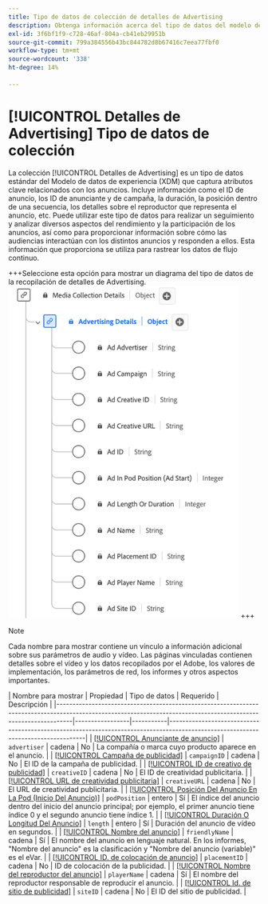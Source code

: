 ```yaml
---
title: Tipo de datos de colección de detalles de Advertising
description: Obtenga información acerca del tipo de datos del modelo de datos de experiencia (XDM) de recopilación de detalles de Advertising.
exl-id: 3f6bf1f9-c728-46af-804a-cb41eb29951b
source-git-commit: 799a384556b43bc844782d8b67416c7eea77fbf0
workflow-type: tm+mt
source-wordcount: '338'
ht-degree: 14%

---
```


# [!UICONTROL Detalles de Advertising] Tipo de datos de colección

La colección [!UICONTROL Detalles de Advertising] es un tipo de datos estándar del Modelo de datos de experiencia (XDM) que captura atributos clave relacionados con los anuncios. Incluye información como el ID de anuncio, los ID de anunciante y de campaña, la duración, la posición dentro de una secuencia, los detalles sobre el reproductor que representa el anuncio, etc. Puede utilizar este tipo de datos para realizar un seguimiento y analizar diversos aspectos del rendimiento y la participación de los anuncios, así como para proporcionar información sobre cómo las audiencias interactúan con los distintos anuncios y responden a ellos. Esta información que proporciona se utiliza para rastrear los datos de flujo continuo.

+++Seleccione esta opción para mostrar un diagrama del tipo de datos de la recopilación de detalles de Advertising.
![Un diagrama del tipo de datos de la colección de detalles de Advertising.](../images/data-types/advertising-details-collection.png)
+++

>[!NOTE]
>
>Cada nombre para mostrar contiene un vínculo a información adicional sobre sus parámetros de audio y vídeo. Las páginas vinculadas contienen detalles sobre el vídeo y los datos recopilados por el Adobe, los valores de implementación, los parámetros de red, los informes y otros aspectos importantes.

| Nombre para mostrar | Propiedad | Tipo de datos | Requerido | Descripción |
|-----------------------------------------------------------------------------------------------------------------------------------------------------------------|-----------------|-----------|----------------------------------------------------------------------------------------------------------------------------------|
| [[!UICONTROL Anunciante de anuncio]](https://experienceleague.adobe.com/docs/media-analytics/using/implementation/variables/ad-parameters.html#advertiser) | `advertiser` | cadena | No | La compañía o marca cuyo producto aparece en el anuncio. |
| [[!UICONTROL Campaña de publicidad]](https://experienceleague.adobe.com/docs/media-analytics/using/implementation/variables/ad-parameters.html#campaign-id) | `campaignID` | cadena | No | El ID de la campaña de publicidad. |
| [[!UICONTROL ID de creativo de publicidad]](https://experienceleague.adobe.com/docs/media-analytics/using/implementation/variables/ad-parameters.html#creative-id) | `creativeID` | cadena | No | El ID de creatividad publicitaria. |
| [[!UICONTROL URL de creatividad publicitaria]](https://experienceleague.adobe.com/docs/media-analytics/using/implementation/variables/ad-parameters.html#creative-url) | `creativeURL` | cadena | No | El URL de creatividad publicitaria. |
| [[!UICONTROL Posición Del Anuncio En La Pod (Inicio Del Anuncio)]](https://experienceleague.adobe.com/docs/media-analytics/using/implementation/variables/ad-parameters.html#ad-start) | `podPosition` | entero | Sí | El índice del anuncio dentro del inicio del anuncio principal; por ejemplo, el primer anuncio tiene índice 0 y el segundo anuncio tiene índice 1. |
| [[!UICONTROL Duración O Longitud Del Anuncio]](https://experienceleague.adobe.com/docs/media-analytics/using/implementation/variables/ad-parameters.html#ad-length) | `length` | entero | Sí | Duración del anuncio de vídeo en segundos. |
| [[!UICONTROL Nombre del anuncio]](https://experienceleague.adobe.com/docs/media-analytics/using/implementation/variables/ad-parameters.html#ad-name) | `friendlyName` | cadena | Sí | El nombre del anuncio en lenguaje natural. En los informes, &quot;Nombre del anuncio&quot; es la clasificación y &quot;Nombre del anuncio (variable)&quot; es el eVar. |
| [[!UICONTROL ID. de colocación de anuncio]](https://experienceleague.adobe.com/docs/media-analytics/using/implementation/variables/ad-parameters.html#placement-id) | `placementID` | cadena | No | ID de colocación de la publicidad. |
| [[!UICONTROL Nombre del reproductor del anuncio]](https://experienceleague.adobe.com/docs/media-analytics/using/implementation/variables/ad-parameters.html#ad-player-name) | `playerName` | cadena | Sí | El nombre del reproductor responsable de reproducir el anuncio. |
| [[!UICONTROL Id. de sitio de publicidad]](https://experienceleague.adobe.com/docs/media-analytics/using/implementation/variables/ad-parameters.html#site-id) | `siteID` | cadena | No | El ID del sitio de publicidad. |
